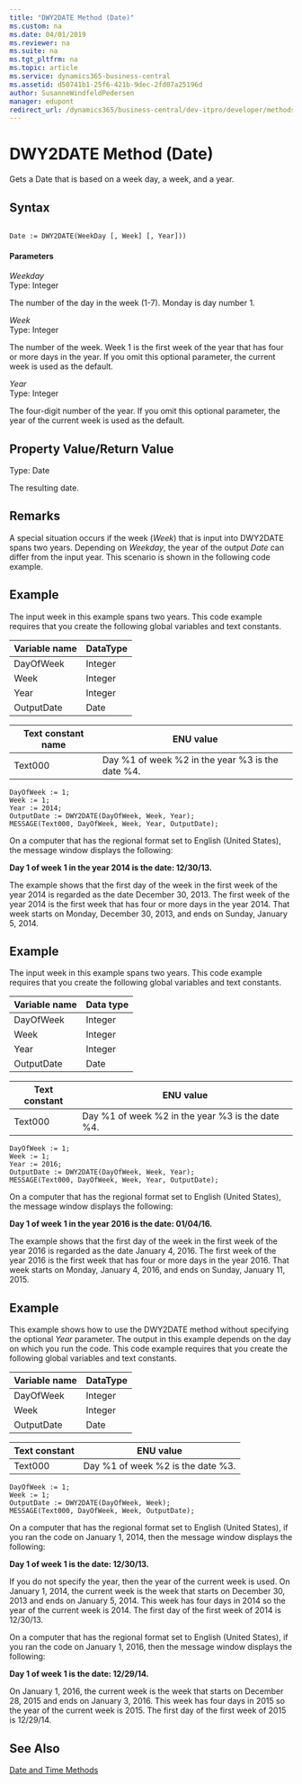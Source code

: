 ```yaml
---
title: "DWY2DATE Method (Date)"
ms.custom: na
ms.date: 04/01/2019
ms.reviewer: na
ms.suite: na
ms.tgt_pltfrm: na
ms.topic: article
ms.service: dynamics365-business-central
ms.assetid: d50741b1-25f6-421b-9dec-2fd07a25196d
author: SusanneWindfeldPedersen
manager: edupont
redirect_url: /dynamics365/business-central/dev-itpro/developer/methods-auto/library
---
```


 

# DWY2DATE Method (Date)
Gets a Date that is based on a week day, a week, and a year.  
  
## Syntax  
  
```  
  
Date := DWY2DATE(WeekDay [, Week] [, Year]))  
```  
  
#### Parameters  
 *Weekday*  
 Type: Integer  
  
 The number of the day in the week \(1-7\). Monday is day number 1.  
  
 *Week*  
 Type: Integer  
  
 The number of the week. Week 1 is the first week of the year that has four or more days in the year. If you omit this optional parameter, the current week is used as the default.  
  
 *Year*  
 Type: Integer  
  
 The four-digit number of the year. If you omit this optional parameter, the year of the current week is used as the default.  
  
## Property Value/Return Value  
 Type: Date  
  
 The resulting date.  
  
## Remarks  
 A special situation occurs if the week \(*Week*\) that is input into DWY2DATE spans two years. Depending on *Weekday*, the year of the output *Date* can differ from the input year. This scenario is shown in the following code example.  
  
## Example  
 The input week in this example spans two years. This code example requires that you create the following global variables and text constants.  
  
|Variable name|DataType|  
|-------------------|--------------|  
|DayOfWeek|Integer|  
|Week|Integer|  
|Year|Integer|  
|OutputDate|Date|  
  
|Text constant name|ENU value|  
|------------------------|---------------|  
|Text000|Day %1 of week %2 in the year %3 is the date %4.|  
  
```  
DayOfWeek := 1;  
Week := 1;  
Year := 2014;  
OutputDate := DWY2DATE(DayOfWeek, Week, Year);  
MESSAGE(Text000, DayOfWeek, Week, Year, OutputDate);  
```  
  
 On a computer that has the regional format set to English \(United States\), the message window displays the following:  
  
 **Day 1 of week 1 in the year 2014 is the date: 12/30/13.**  
  
 The example shows that the first day of the week in the first week of the year 2014 is regarded as the date December 30, 2013. The first week of the year 2014 is the first week that has four or more days in the year 2014. That week starts on Monday, December 30, 2013, and ends on Sunday, January 5, 2014.  
  
## Example  
 The input week in this example spans two years. This code example requires that you create the following global variables and text constants.  
  
|Variable name|Data type|  
|-------------------|---------------|  
|DayOfWeek|Integer|  
|Week|Integer|  
|Year|Integer|  
|OutputDate|Date|  
  
|Text constant|ENU value|  
|-------------------|---------------|  
|Text000|Day %1 of week %2 in the year %3 is the date %4.|  
  
```  
DayOfWeek := 1;  
Week := 1;  
Year := 2016;  
OutputDate := DWY2DATE(DayOfWeek, Week, Year);  
MESSAGE(Text000, DayOfWeek, Week, Year, OutputDate);  
```  
  
 On a computer that has the regional format set to English \(United States\), the message window displays the following:  
  
 **Day 1 of week 1 in the year 2016 is the date: 01/04/16.**  
  
 The example shows that the first day of the week in the first week of the year 2016 is regarded as the date January 4, 2016. The first week of the year 2016 is the first week that has four or more days in the year 2016. That week starts on Monday, January 4, 2016, and ends on Sunday, January 11, 2015.  
  
## Example  
 This example shows how to use the DWY2DATE method without specifying the optional *Year* parameter. The output in this example depends on the day on which you run the code. This code example requires that you create the following global variables and text constants.  
  
|Variable name|DataType|  
|-------------------|--------------|  
|DayOfWeek|Integer|  
|Week|Integer|  
|OutputDate|Date|  
  
|Text constant|ENU value|  
|-------------------|---------------|  
|Text000|Day %1 of week %2 is the date %3.|  
  
```  
DayOfWeek := 1;  
Week := 1;  
OutputDate := DWY2DATE(DayOfWeek, Week);  
MESSAGE(Text000, DayOfWeek, Week, OutputDate);  
```  
  
 On a computer that has the regional format set to English \(United States\), if you ran the code on January 1, 2014, then the message window displays the following:  
  
 **Day 1 of week 1 is the date: 12/30/13.**  
  
 If you do not specify the year, then the year of the current week is used. On January 1, 2014, the current week is the week that starts on December 30, 2013 and ends on January 5, 2014. This week has four days in 2014 so the year of the current week is 2014. The first day of the first week of 2014 is 12/30/13.  
  
 On a computer that has the regional format set to English \(United States\), if you ran the code on January 1, 2016, then the message window displays the following:  
  
 **Day 1 of week 1 is the date: 12/29/14.**  
  
 On January 1, 2016, the current week is the week that starts on December 28, 2015 and ends on January 3, 2016. This week has four days in 2015 so the year of the current week is 2015. The first day of the first week of 2015 is 12/29/14.  
  
## See Also  
 [Date and Time Methods](devenv-Date-and-Time-Methods.md)